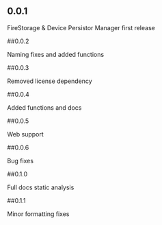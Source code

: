 ## 0.0.1

FireStorage & Device Persistor Manager first release

##0.0.2

Naming fixes and added functions

##0.0.3

Removed license dependency

##0.0.4

Added functions and docs

##0.0.5

Web support

##0.0.6

Bug fixes

##0.1.0

Full docs static analysis

##0.1.1

Minor formatting fixes
